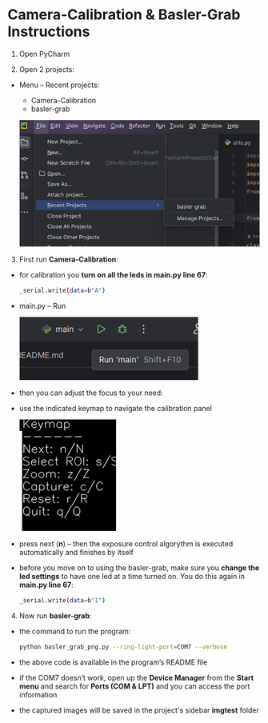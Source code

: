 # Camera-Calibration & Basler-Grab Instructions

1. Open PyCharm

2.	Open 2 projects:
- Menu – Recent projects:
    - Camera-Calibration
    - basler-grab

    ![open_projects](screenshots/open_projects.png)

3.	First run **Camera-Calibration**:
- for calibration you **turn on all the leds in main.py line 67**:
    ```sh
    _serial.write(data=b"A")
    ```
- main.py – Run

    ![main](screenshots/main_run.png)

- then you can adjust the focus to your need:

- use the indicated keymap to navigate the calibration panel

    ![keymap](screenshots/keymap.png)

- press next (**n**) – then the exposure control algorythm is executed automatically and finishes by itself
- before you move on to using the basler-grab, make sure you **change the led settings** to have one led at a time turned on. You do this again in **main.py line 67**:
    ```sh
    _serial.write(data=b"1")
    ```

4. Now run **basler-grab**:
- the command to run the program:
    ```sh
    python basler_grab_png.py --ring-light-port=COM7 --verbose
    ```
- the above code is available in the program’s README file

- if the COM7 doesn’t work, open up the **Device Manager** from the **Start menu** and search for **Ports (COM & LPT)** and you can access the port information
- the captured images will be saved in the project's sidebar **imgtest** folder
